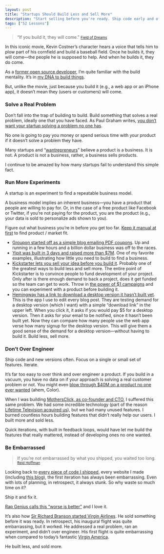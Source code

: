 ```yaml
---
layout: post
title: "Startups Should Build Less and Sell More"
description: "Start selling before you're ready. Ship code early and often. Sell more and build less."
tags: ["52 Lessons"]
---
```


> “If you build it, they will come.”
> <small>[Field of Dreams][1]</small>

In this iconic movie, Kevin Costner’s character hears a voice that tells him to plow part of his cornfield and build a baseball field. Once he builds it, they will come—the people he is supposed to help. And when he builds it, they do come.

As a [former open source developer][2], I’m quite familiar with the build mentality. It’s in [my DNA to build things][3].

But, unlike the movie, just because you build it (e.g., a web app or an iPhone app), it doesn’t mean they (users or customers) will come.

### Solve a Real Problem

Don’t fall into the trap of building to build. Build something that solves a real problem, ideally one that you have faced. As Paul Graham writes, [you don’t want your startup solving a problem no one has][4].

No one is going to pay you money or spend serious time with your product if it doesn’t solve a problem they have.

Many startups and “[wantrepreneurs][5]” believe a product is a business. It is not. A product is not a business, rather, a business sells products.

I continue to be amazed by how many startups fail to understand this simple fact.

### Run More Experiments

A startup is an experiment to find a repeatable business model. 

A business model implies an inherent business—you have a product that people are willing to pay for. Or, in the case of a free product like Facebook or Twitter, if you’re not paying for the product, you are the product (e.g., your data is sold to personalize ads shown to you).

Figure out what business you’re in before you get too far. [Keep it manual at first][6] to find product / market fit.

* [Groupon started off as a simple blog emailing PDF coupons][7]. Up and running in a few hours and a billion dollar business was off to the races.
* [Yipit was built in 3 days and raised more than $7M][8]. One of my favorite examples, illustrating how little you need to build to find a business.
* [Kickstarter lets you sell your idea before you build it][9]. Probably one of the greatest ways to build less and sell more. The entire point of Kickstarter is to convince people to fund development of your project. Only after is there enough demand to back a project, does it get funded so the team can get to work. Throw in [the power of $1 campaigns][10] and you can experiment with a product before building it.
* [Hemingway has a link to download a desktop version it hasn’t built yet][11]. This is the app I use to edit every blog post. They are testing demand for a desktop version (which I want) with a simple “download link” in the upper left. When you click it, it asks if you would pay $5 for a desktop version. Then it asks for your email to be notified, since it hasn’t been built yet. Now they can compare how many people use the web app verse how many signup for the desktop version. This will give them a good sense of the demand for a desktop version—without having to build it. Build less, sell more.

### Don’t Over Engineer

Ship code and new versions often. Focus on a single or small set of features. Iterate.

It’s far too easy to over think and over engineer a product. If you build in a vacuum, you have no data on if your approach is solving a real customer problem or not. You might even [blow through $40M on a product no one ever wanted][12] (ahem, Color).

When I was building [MothersClick, as co-founder and CTO][13], I suffered this same problem. We had some incredible technology (part of the reason [Lifetime Television acquired us][14]), but we had many unused features. I burned countless hours building features that didn’t really help our users. I built more and sold less.

Quick iterations, with built in feedback loops, would have let me build the features that really mattered, instead of developing ones no one wanted.


### Be Embarrassed

> If you’re not embarrassed by what you shipped, you waited too long.
> <small>[Reid Hoffman][19]</small>

Looking back to [every piece of code I shipped][15], every website I made (including [this blog][20]), the first iteration has always been embarrassing. Even with lots of planning, in retrospect, it always stunk. So why waste so much time on it?

Ship it and fix it.

[Rap Genius calls this “worse is better”][16] and I love it.  

It’s also how [Sir Richard Branson started Virgin Airlines][17]. He sold something before it was ready. In retrospect, his inaugural flight was quite embarrassing, but it worked. He addressed a real problem, ran an experiment, and didn’t over engineer. His first flight is quite embarrassing when compared to today’s fantastic [Virgin America][18].  

He built less, and sold more.


[1]:	http://en.wikipedia.org/wiki/Field_of_Dreams
[2]:	http://drupal.org/user/12932
[3]:	http://tedserbinski.com/about.html
[4]:	http://paulgraham.com/startupideas.html
[5]:	https://www.youtube.com/watch?v=1LZU8oa2RqQ
[6]:	http://viniciusvacanti.com/2013/05/07/the-manual-first-startup/
[7]:	http://www.nextbigwhat.com/groupon-story-297/
[8]:	http://viniciusvacanti.com/2010/12/20/the-shortcut-we-took-to-build-yipit-in-three-days/
[9]:	http://kickstarter.com
[10]:	https://www.kickstarter.com/blog/the-power-of-1-0
[11]:	http://hemingwayapp.com/
[12]:	http://venturebeat.com/2012/11/20/color-is-dead/
[13]:	http://tedserbinski.com/the-ultimate-failures-that-killed-my-last-startup/
[14]:	https://drupal.org/node/310095
[15]:	https://drupal.org/node/119441
[16]:	http://firstround.com/article/Rap-Genius-Explains-Why-Worse-is-Better
[17]:	http://jamesclear.com/successful-people-start-before-they-feel-ready
[18]:	http://www.virginamerica.com
[19]:  http://startupquote.com/post/855482768
[20]:  http://tedserbinski.com
